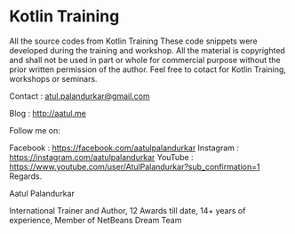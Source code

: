 # Kotlin Training
All the source codes from Kotlin Training
These code snippets were developed during the training and workshop. All the material is copyrighted and shall not be used in part or whole for commercial purpose without the prior written permission of the author. Feel free to cotact for Kotlin Training, workshops or seminars.

Contact : atul.palandurkar@gmail.com

Blog : http://aatul.me

Follow me on:

Facebook : https://facebook.com/aatulpalandurkar Instagram : https://instagram.com/aatulpalandurkar YouTube : https://www.youtube.com/user/AtulPalandurkar?sub_confirmation=1 Regards.

Aatul Palandurkar

International Trainer and Author, 12 Awards till date, 14+ years of experience, Member of NetBeans Dream Team
